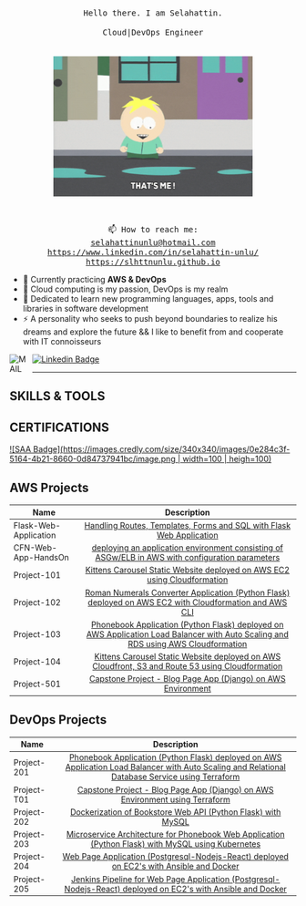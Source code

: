 <p align=center>
<br>
<samp>Hello there. I am Selahattin.</a> <br><br> Cloud|DevOps Engineer<br><br></samp>
<br>
<img src="https://github.com/Slhttnunlu/Slhttnunlu/blob/main/giphy.gif" width="350" />
</p>
<br>
<p align=center><samp>📫 How to reach me:<br><a href="selahattinunlu@hotmail.com">selahattinunlu@hotmail.com</a> <br><a href="https://www.linkedin.com/in/selahattin-unlu/" target="_blank">https://www.linkedin.com/in/selahattin-unlu/</a><br><a href="https://slhttnunlu.github.io" target="_blank">https://slhttnunlu.github.io</a></samp></p>


- 🔭 Currently practicing **AWS & DevOps**
- 🌱 Cloud computing is my passion, DevOps is my realm
- 💬 Dedicated to learn new programming languages, apps, tools and libraries in software development
- ⚡ A personality who seeks to push beyond boundaries to realize his dreams and explore the future  && I like to benefit from and cooperate with IT connoisseurs

[<img align="left" alt="MAIL" width="30px" src="./images/Gmail.svg.png" style="padding-right:10px;" />](mailto:selahattin0unlu@gmail.com)

[![Linkedin Badge](https://img.shields.io/badge/-Linkedin-757575?style=flat-quare&labelColor=757575&logo=Linkedin&logoColor=white&link=link)](https://www.linkedin.com/in/selahattin-unlu/)

<hr>

## SKILLS & TOOLS



## CERTIFICATIONS

[![SAA Badge](https://images.credly.com/size/340x340/images/0e284c3f-5164-4b21-8660-0d84737941bc/image.png | width=100 | heigh=100)](https://www.credly.com/badges/9454c1fe-6110-4cc6-ad0b-fc7399320405)

</a>

## AWS Projects

| Name                  |                                                                                              Description                                                                                              |
| --------------------- | :---------------------------------------------------------------------------------------------------------------------------------------------------------------------------------------------------: |
| Flask-Web-Application |                                     [Handling Routes, Templates, Forms and SQL with Flask Web Application](https://github.com/Yunus-Altay/Flask-Web-Application)                                      |
| CFN-Web-App-HandsOn   |                            [deploying an application environment consisting of ASGw/ELB in AWS with configuration parameters](https://github.com/Yunus-Altay/CFN-ASG-ALB)                             |
| Project-101           |                      [Kittens Carousel Static Website deployed on AWS EC2 using Cloudformation](https://github.com/Yunus-Altay/Project-101-kittens-carousel-static-website-ec2)                       |
| Project-102           |            [Roman Numerals Converter Application (Python Flask) deployed on AWS EC2 with Cloudformation and AWS CLI](https://github.com/Yunus-Altay/Project-102-Roman-Numerals-Converter)             |
| Project-103           | [Phonebook Application (Python Flask) deployed on AWS Application Load Balancer with Auto Scaling and RDS using AWS Cloudformation](https://github.com/Yunus-Altay/Project-103-Phonebook-Application) |
| Project-104           |           [Kittens Carousel Static Website deployed on AWS Cloudfront, S3 and Route 53 using Cloudformation](https://github.com/Yunus-Altay/Project-104-kittens-carousel-static-web-s3-cf)            |
| Project-501           |                 [Capstone Project - Blog Page App (Django) on AWS Environment](https://github.com/Slhttnunlu/aws-django-app)                 |

## DevOps Projects

|  Name                  |                                                    Description                                                                       |
| ----------------------- | :---------------------------------------------------------------------------------------------------------------------------------------: |
|Project-201             |[Phonebook Application (Python Flask) deployed on AWS Application Load Balancer with Auto Scaling and Relational Database Service using Terraform](https://github.com/Yunus-Altay/Project-201-Phonebook-Application-Terraform)|
|Project-T01             |[Capstone Project - Blog Page App (Django) on AWS Environment using Terraform](https://github.com/Yunus-Altay/Capstone_project_blog_page_app_using_terraform)|
|Project-202             |[Dockerization of Bookstore Web API (Python Flask) with MySQL](https://github.com/Yunus-Altay/202-dockerization-bookstore-api-on-python-flask-mysql.git)|
|Project-203             |[Microservice Architecture for Phonebook Web Application (Python Flask) with MySQL using Kubernetes](https://github.com/Yunus-Altay/203-Kubernetes-Microservice-Phonebook.git)|
|Project-204             |[Web Page Application (Postgresql-Nodejs-React) deployed on EC2's with Ansible and Docker](https://github.com/Yunus-Altay/204-Ansible-publish-website-postgresql-nodejs-react.git)|
|Project-205             |[Jenkins Pipeline for Web Page Application (Postgresql-Nodejs-React) deployed on EC2's with Ansible and Docker](https://github.com/Yunus-Altay/cw-todo-app.git)|
